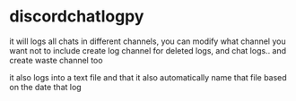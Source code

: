 # discordchatlogpy

it will logs all chats in different channels, you can modify what channel you want not to include
create log channel for deleted logs, and chat logs.. and create waste channel too

it also logs into a text file and that it also automatically name that file based on the date that log
